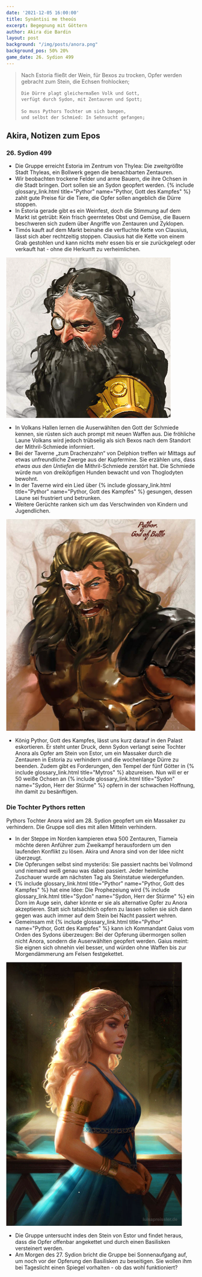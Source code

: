 ```yaml
---
date: '2021-12-05 16:00:00'
title: Synántisi me theoús
excerpt: Begegnung mit Göttern
author: Akira die Bardin
layout: post
background: "/img/posts/anora.png"
background_pos: 50% 20%
game_date: 26. Sydion 499
---
```


<div class="rhyme">
  <blockquote>
    Nach Estoria fließt der Wein, für Bexos zu trocken,
    Opfer werden gebracht zum Stein, die Echsen frohlocken;

    Die Dürre plagt gleichermaßen Volk und Gott,
    verfügt durch Sydon, mit Zentauren und Spott;

    So muss Pythors Tochter um sich bangen,
    und selbst der Schmied: In Sehnsucht gefangen;
  </blockquote>
</div>

## Akira, Notizen zum Epos

### 26. Sydion 499

* Die Gruppe erreicht Estoria im Zentrum von Thylea: Die zweitgrößte Stadt Thyleas, ein Bollwerk gegen die benachbarten Zentauren.
* Wir beobachten trockene Felder und arme Bauern, die ihre Ochsen in die Stadt bringen. Dort sollen sie an Sydon geopfert werden. {% include glossary_link.html title="Pythor" name="Pythor, Gott des Kampfes" %} zahlt gute Preise für die Tiere, die Opfer sollen angeblich die Dürre stoppen.
* In Estoria gerade gibt es ein Weinfest, doch die Stimmung auf dem Markt ist getrübt: Kein frisch geerntetes Obst und Gemüse, die Bauern beschweren sich zudem über Angriffe von Zentauren und Zyklopen.
* Timós kauft auf dem Markt beinahe die verfluchte Kette von Clausius, lässt sich aber rechtzeitig stoppen. Clausius hat die Kette von einem Grab gestohlen und kann nichts mehr essen bis er sie zurückgelegt oder verkauft hat - ohne die Herkunft zu verheimlichen.

![{% include glossary_link.html title="Volkan" name="Volkan, Gott der Schmiede" %}](/img/posts/volkan.png)

* In Volkans Hallen lernen die Auserwählten den Gott der Schmiede kennen, sie rüsten sich auch prompt mit neuen Waffen aus. Die fröhliche Laune Volkans wird jedoch trübselig als sich Bexos nach dem Standort der Mithril-Schmiede informiert.
* Bei der Taverne „zum Drachenzahn“ von Delphion treffen wir Mittags auf etwas unfreundliche Zwerge aus der Kupfermine. Sie erzählen uns, dass _etwas aus den Untiefen_ die Mithril-Schmiede zerstört hat. Die Schmiede würde nun von dreiköpfigen Hunden bewacht und von Thoglodyten bewohnt.
* In der Taverne wird ein Lied über {% include glossary_link.html title="Pythor" name="Pythor, Gott des Kampfes" %} gesungen, dessen Laune sei frustriert und betrunken.
* Weitere Gerüchte ranken sich um das Verschwinden von Kindern und Jugendlichen.

![Pyhtor](/img/posts/pythor_low_res.png)

* König Pythor, Gott des Kampfes, lässt uns kurz darauf in den Palast eskortieren. Er steht unter Druck, denn Sydon verlangt seine Tochter Anora als Opfer am Stein von Estor, um ein Massaker durch die Zentauren in Estoria zu verhindern und die wochenlange Dürre zu beenden. Zudem gibt es Forderungen, den Tempel der fünf Götter in {% include glossary_link.html title="Mytros" %} abzureisen. Nun will er er 50 weiße Ochsen an {% include glossary_link.html title="Sydon" name="Sydon, Herr der Stürme" %} opfern in der schwachen Hoffnung, ihn damit zu besänftigen.

<div class="infobox quest">
  <h3>Die Tochter Pythors retten</h3>
  <p>Pythors Tochter Anora wird am 28. Sydion geopfert um ein Massaker zu verhindern. Die Gruppe soll dies mit allen Mitteln verhindern.</p>
</div>

* In der Steppe im Norden kampieren etwa 500 Zentauren, Tiameia möchte deren Anführer zum Zweikampf herausfordern um den laufenden Konflikt zu lösen. Akira und Anora sind von der Idee nicht überzeugt.
* Die Opferungen selbst sind mysteriös: Sie passiert nachts bei Vollmond und niemand weiß genau was dabei passiert. Jeder heimliche Zuschauer wurde am nächsten Tag als Steinstatue wiedergefunden.
* {% include glossary_link.html title="Pythor" name="Pythor, Gott des Kampfes" %} hat eine Idee: Die Prophezeiung wird {% include glossary_link.html title="Sydon" name="Sydon, Herr der Stürme" %} ein Dorn im Auge sein, daher könnte er sie als alternative Opfer zu Anora akzeptieren. Statt sich tatsächlich opfern zu lassen sollen sie sich dann gegen was auch immer auf dem Stein bei Nacht passiert wehren.
* Gemeinsam mit {% include glossary_link.html title="Pythor" name="Pythor, Gott des Kampfes" %} kann ich Kommandant Gaius vom Orden des Sydons überzeugen: Bei der Opferung übermorgen sollen nicht Anora, sondern die Auserwählten geopfert werden. Gaius meint: Sie eignen sich ohnehin viel besser, und würden ohne Waffen bis zur Morgendämmerung am Felsen festgekettet.

![Anora](/img/posts/anora_low_res.png)

* Die Gruppe untersucht indes den Stein von Estor und findet heraus, dass die Opfer offenbar angekettet und durch einen Basilisken versteinert werden.
* Am Morgen des 27. Sydion bricht die Gruppe bei Sonnenaufgang auf, um noch vor der Opferung den Basilisken zu beseitigen. Sie wollen ihm bei Tageslicht einen Spiegel vorhalten - ob das wohl funktioniert?
